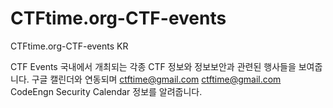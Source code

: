 # CTFtime.org-CTF-events
CTFtime.org-CTF-events KR

CTF Events
국내에서 개최되는 각종 CTF 정보와 정보보안과 관련된 행사들을 보여줍니다. 
구글 캘린더와 연동되며 
ctftime@gmail.com <ctftime@gmail.com>
CodeEngn Security Calendar 
정보를 알려줍니다. 
